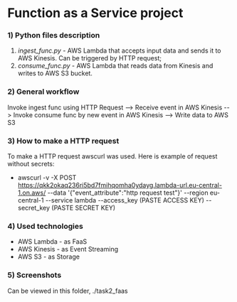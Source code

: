 # Function as a Service project

### 1) Python files description

1. *ingest_func.py* - AWS Lambda that accepts input data and sends it to AWS Kinesis. Can be triggered by HTTP request;
2. *consume_func.py* - AWS Lambda that reads data from Kinesis and writes to AWS S3 bucket.

### 2) General workflow

Invoke ingest func using HTTP Request --> Receive event in AWS Kinesis --> Invoke consume func by new event in AWS Kinesis --> Write data to AWS S3

### 3) How to make a HTTP request

To make a HTTP request awscurl was used. Here is example of request without secrets:
- awscurl -v -X POST https://qkk2okaq236ri5bd7fmihqomha0ydayg.lambda-url.eu-central-1.on.aws/ --data '{"event_attribute":"http request test"}' --region eu-central-1 --service lambda --access_key (PASTE ACCESS KEY) --secret_key (PASTE SECRET KEY)

### 4) Used technologies

- AWS Lambda - as FaaS
- AWS Kinesis - as Event Streaming
- AWS S3 - as Storage

### 5) Screenshots

Can be viewed in this folder, ./task2_faas